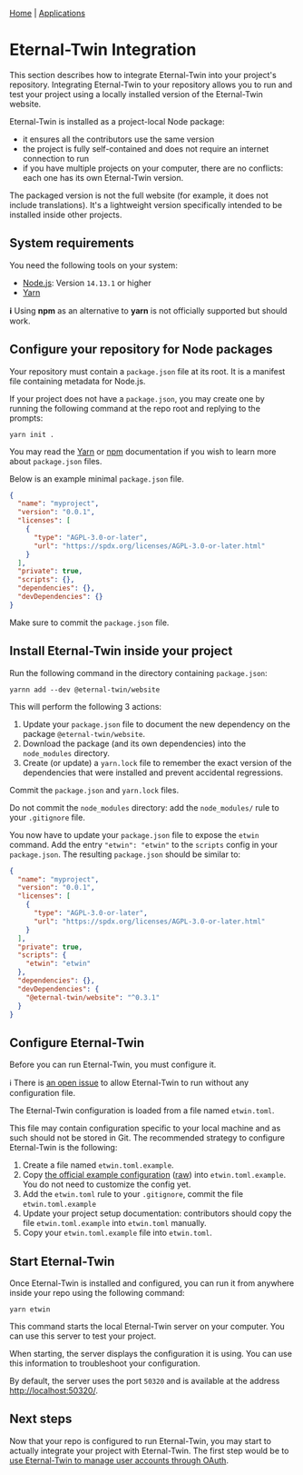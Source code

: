 [Home](../index.md) | [Applications](./index.md)

# Eternal-Twin Integration

This section describes how to integrate Eternal-Twin into your project's
repository. Integrating Eternal-Twin to your repository allows you to run and
test your project using a locally installed version of the Eternal-Twin website.

Eternal-Twin is installed as a project-local Node package:
- it ensures all the contributors use the same version
- the project is fully self-contained and does not require an internet
  connection to run
- if you have multiple projects on your computer, there are no conflicts: each
  one has its own Eternal-Twin version.

The packaged version is not the full website (for example, it does not include
translations). It's a lightweight version specifically intended to be installed
inside other projects.

## System requirements

You need the following tools on your system:
- [Node.js](../tools/node.md): Version `14.13.1` or higher
- [Yarn](../tools/yarn.md)

**ℹ** Using **npm** as an alternative to **yarn** is not officially supported but should work.

## Configure your repository for Node packages

Your repository must contain a `package.json` file at its root. It is a
manifest file containing metadata for Node.js.

If your project does not have a `package.json`, you may create one by running
the following command at the repo root and replying to the prompts:

```
yarn init .
```

You may read the [Yarn](https://yarnpkg.com/configuration/manifest) or
[npm](https://docs.npmjs.com/cli/v6/configuring-npm/package-json) documentation
if you wish to learn more about `package.json` files.

Below is an example minimal `package.json` file.

```json
{
  "name": "myproject",
  "version": "0.0.1",
  "licenses": [
    {
      "type": "AGPL-3.0-or-later",
      "url": "https://spdx.org/licenses/AGPL-3.0-or-later.html"
    }
  ],
  "private": true,
  "scripts": {},
  "dependencies": {},
  "devDependencies": {}
}
```

Make sure to commit the `package.json` file.

## Install Eternal-Twin inside your project

Run the following command in the directory containing `package.json`:

```
yarnn add --dev @eternal-twin/website
```

This will perform the following 3 actions:
1. Update your `package.json` file to document the new dependency on the package `@eternal-twin/website`.
2. Download the package (and its own dependencies) into the `node_modules` directory.
3. Create (or update) a `yarn.lock` file to remember the exact version of the dependencies that
   were installed and prevent accidental regressions.

Commit the `package.json` and `yarn.lock` files.

Do not commit the `node_modules` directory: add the `node_modules/` rule to your `.gitignore` file.

You now have to update your `package.json` file to expose the `etwin` command.
Add the entry `"etwin": "etwin"` to the `scripts` config in your `package.json`.
The resulting `package.json` should be similar to:

```json
{
  "name": "myproject",
  "version": "0.0.1",
  "licenses": [
    {
      "type": "AGPL-3.0-or-later",
      "url": "https://spdx.org/licenses/AGPL-3.0-or-later.html"
    }
  ],
  "private": true,
  "scripts": {
    "etwin": "etwin"
  },
  "dependencies": {},
  "devDependencies": {
    "@eternal-twin/website": "^0.3.1"
  }
}
```

## Configure Eternal-Twin

Before you can run Eternal-Twin, you must configure it.

ℹ There is [an open issue](https://gitlab.com/eternal-twin/etwin/-/issues/20) to
  allow Eternal-Twin to run without any configuration file.

The Eternal-Twin configuration is loaded from a file named `etwin.toml`.

This file may contain configuration specific to your local machine and as such
should not be stored in Git. The recommended strategy to configure Eternal-Twin
is the following:

1. Create a file named `etwin.toml.example`.
2. Copy [the official example configuration](https://gitlab.com/eternal-twin/etwin/-/blob/master/etwin.toml.example)
   ([raw](https://gitlab.com/eternal-twin/etwin/-/raw/master/etwin.toml.example))
   into `etwin.toml.example`. You do not need to customize the config yet.
3. Add the `etwin.toml` rule to your `.gitignore`, commit the file `etwin.toml.example`
4. Update your project setup documentation: contributors should copy the file `etwin.toml.example`
   into `etwin.toml` manually.
5. Copy your `etwin.toml.example` file into `etwin.toml`.

## Start Eternal-Twin

Once Eternal-Twin is installed and configured, you can run it from anywhere
inside your repo using the following command:

```
yarn etwin
```

This command starts the local Eternal-Twin server on your computer. You can
use this server to test your project.

When starting, the server displays the configuration it is using. You can use
this information to troubleshoot your configuration.

By default, the server uses the port `50320` and is available at the address
<http://localhost:50320/>.

## Next steps

Now that your repo is configured to run Eternal-Twin, you may start to actually
integrate your project with Eternal-Twin. The first step would be to [use
Eternal-Twin to manage user accounts through OAuth](./etwin-oauth.md).

